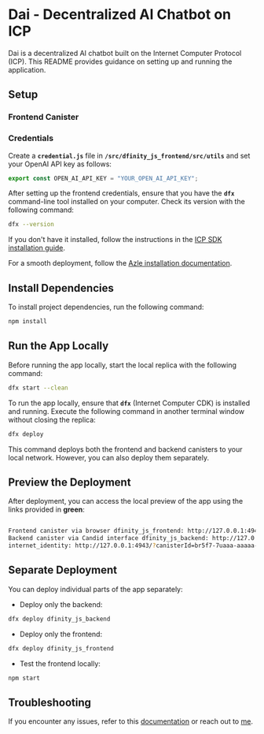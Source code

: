 # **Dai - Decentralized AI Chatbot on ICP**

Dai is a decentralized AI chatbot built on the Internet Computer Protocol (ICP). This README provides guidance on setting up and running the application.

## **Setup**

### **Frontend Canister**

### Credentials

Create a **`credential.js`** file in **`/src/dfinity_js_frontend/src/utils`** and set your OpenAI API key as follows:

```js
export const OPEN_AI_API_KEY = "YOUR_OPEN_AI_API_KEY";
```

After setting up the frontend credentials, ensure that you have the **`dfx`** command-line tool installed on your computer. Check its version with the following command:

```bash
dfx --version

```

If you don't have it installed, follow the instructions in the [ICP SDK installation guide](https://internetcomputer.org/docs/current/developer-docs/setup/install#installing-the-ic-sdk-1).

For a smooth deployment, follow the [Azle installation documentation](https://demergent-labs.github.io/azle/installation.html#build-dependencies).

## **Install Dependencies**

To install project dependencies, run the following command:

```bash
npm install
```

## **Run the App Locally**

Before running the app locally, start the local replica with the following command:

```sh
dfx start --clean
```

To run the app locally, ensure that **`dfx`** (Internet Computer CDK) is installed and running. Execute the following command in another terminal window without closing the replica:

```sh
dfx deploy

```

This command deploys both the frontend and backend canisters to your local network. However, you can also deploy them separately.

## **Preview the Deployment**

After deployment, you can access the local preview of the app using the links provided in **green**:

```bash

Frontend canister via browser dfinity_js_frontend: http://127.0.0.1:4943/?canisterId=bd3sg-teaaa-aaaaa-qaaba-cai
Backend canister via Candid interface dfinity_js_backend: http://127.0.0.1:4943/?canisterId=br5f7-7uaaa-aaaaa-qaaca-cai&id=bkyz2-fmaaa-aaaaa-qaaaq-cai
internet_identity: http://127.0.0.1:4943/?canisterId=br5f7-7uaaa-aaaaa-qaaca-cai&id=be2us-64aaa-aaaaa-qaabq-cai

```

## **Separate Deployment**

You can deploy individual parts of the app separately:

- Deploy only the backend:

```sh
dfx deploy dfinity_js_backend
```

- Deploy only the frontend:

```sh
dfx deploy dfinity_js_frontend

```

- Test the frontend locally:

```sh
npm start
```

## **Troubleshooting**

If you encounter any issues, refer to this [documentation](https://demergent-labs.github.io/azle/deployment.html#common-deployment-issues) or reach out to [me](https://github.com/Jonath-z).
